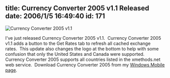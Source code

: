 title: Currency Converter 2005 v1.1 Released
date: 2006/1/5 16:49:40
id: 171
---
![Currency Converter 2005 v1.1](/software/pocketpc/currency/Currency2005.jpg)

I've just released Currency Converter 2005 v1.1.  Currency Converter 2005 v1.1 adds a button to the Get Rates tab to refresh all cached exchange rates.  This update also changes the logo at the bottom to help with some confusion that only the United States and Canada were supported.  Currency Converter 2005 supports all countries listed in the xmethods.net web service.  Download Currency Converter 2005 from my [Windows Mobile page](WindowsMobileSoftware.aspx).  

